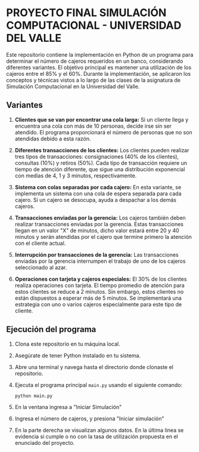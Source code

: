 # PROYECTO FINAL SIMULACIÓN COMPUTACIONAL - UNIVERSIDAD DEL VALLE

Este repositorio contiene la implementación en Python de un programa para determinar el número de cajeros requeridos en un banco, considerando diferentes variantes. El objetivo principal es mantener una utilización de los cajeros entre el 85% y el 60%. Durante la implementación, se aplicaron los conceptos y técnicas vistos a lo largo de las clases de la asignatura de Simulación Computacional en la Universidad del Valle.

## Variantes

1. **Clientes que se van por encontrar una cola larga:** Si un cliente llega y encuentra una cola con más de 10 personas, decide irse sin ser atendido. El programa proporcionará el número de personas que no son atendidas debido a esta razón.

2. **Diferentes transacciones de los clientes:** Los clientes pueden realizar tres tipos de transacciones: consignaciones (40% de los clientes), consultas (10%) y retiros (50%). Cada tipo de transacción requiere un tiempo de atención diferente, que sigue una distribución exponencial con medias de 4, 1 y 3 minutos, respectivamente.

3. **Sistema con colas separadas por cada cajero:** En esta variante, se implementa un sistema con una cola de espera separada para cada cajero. Si un cajero se desocupa, ayuda a despachar a los demás cajeros.

4. **Transacciones enviadas por la gerencia:** Los cajeros también deben realizar transacciones enviadas por la gerencia. Estas transacciones llegan en un valor "X" de minutos, dicho valor estará entre 20 y 40 minutos y serán atendidas por el cajero que termine primero la atención con el cliente actual.

5. **Interrupción por transacciones de la gerencia:** Las transacciones enviadas por la gerencia interrumpen el trabajo de uno de los cajeros seleccionado al azar.

6. **Operaciones con tarjeta y cajeros especiales:** El 30% de los clientes realiza operaciones con tarjeta. El tiempo promedio de atención para estos clientes se reduce a 2 minutos. Sin embargo, estos clientes no están dispuestos a esperar más de 5 minutos. Se implementará una estrategia con uno o varios cajeros especialmente para este tipo de cliente.

## Ejecución del programa

1. Clona este repositorio en tu máquina local.

2. Asegúrate de tener Python instalado en tu sistema.

3. Abre una terminal y navega hasta el directorio donde clonaste el repositorio.

4. Ejecuta el programa principal `main.py` usando el siguiente comando:

   ```bash
   python main.py

5. En la ventana ingresa a "Iniciar Simulación"

6. Ingresa el número de cajeros, y presiona "Iniciar simulación"

7. En la parte derecha se visualizan algunos datos. En la última linea se evidencia si cumple o no con la tasa de utilización propuesta en el enunciado del proyecto.
